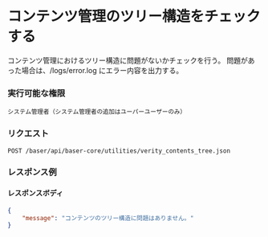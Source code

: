 # コンテンツ管理のツリー構造をチェックする

コンテンツ管理におけるツリー構造に問題がないかチェックを行う。
問題があった場合は、/logs/error.log にエラー内容を出力する。

### 実行可能な権限
```
システム管理者（システム管理者の追加はユーパーユーザーのみ）
```

### リクエスト
```
POST /baser/api/baser-core/utilities/verity_contents_tree.json
```

### レスポンス例
#### レスポンスボディ
```json
{
    "message": "コンテンツのツリー構造に問題はありません。"
}


```
